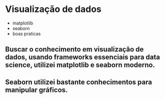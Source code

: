 # Visualização de dados 
* matplotlib 
* seaborn 
* boas praticas 


## Buscar o conhecimento em visualização de dados, usando frameworks essenciais para data science, utilizei matplotlib e seaborn moderno.

## Seaborn utilizei bastante conhecimentos para manipular gráficos. 

